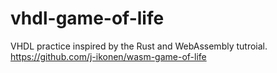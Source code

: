 # vhdl-game-of-life
VHDL practice inspired by the Rust and WebAssembly tutroial.
https://github.com/j-ikonen/wasm-game-of-life
